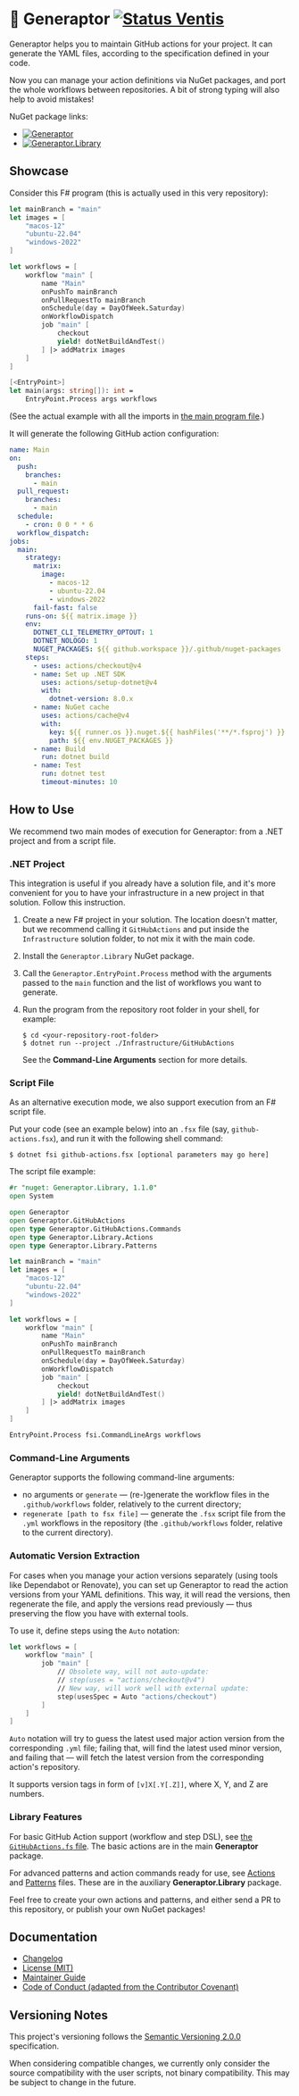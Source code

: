 🦖 Generaptor [![Status Ventis][status-ventis]][andivionian-status-classifier]
============

Generaptor helps you to maintain GitHub actions for your project. It can generate the YAML files, according to the specification defined in your code.

Now you can manage your action definitions via NuGet packages, and port the whole workflows between repositories.
A bit of strong typing will also help to avoid mistakes!

NuGet package links:
- [![Generaptor][nuget.badge.generaptor]][nuget.generaptor]
- [![Generaptor.Library][nuget.badge.generaptor-library]][nuget.generaptor-library]

Showcase
--------
Consider this F# program (this is actually used in this very repository):
```fsharp
let mainBranch = "main"
let images = [
    "macos-12"
    "ubuntu-22.04"
    "windows-2022"
]

let workflows = [
    workflow "main" [
        name "Main"
        onPushTo mainBranch
        onPullRequestTo mainBranch
        onSchedule(day = DayOfWeek.Saturday)
        onWorkflowDispatch
        job "main" [
            checkout
            yield! dotNetBuildAndTest()
        ] |> addMatrix images
    ]
]

[<EntryPoint>]
let main(args: string[]): int =
    EntryPoint.Process args workflows
```

(See the actual example with all the imports in [the main program file][example.main].)

It will generate the following GitHub action configuration:
```yaml
name: Main
on:
  push:
    branches:
      - main
  pull_request:
    branches:
      - main
  schedule:
    - cron: 0 0 * * 6
  workflow_dispatch:
jobs:
  main:
    strategy:
      matrix:
        image:
          - macos-12
          - ubuntu-22.04
          - windows-2022
      fail-fast: false
    runs-on: ${{ matrix.image }}
    env:
      DOTNET_CLI_TELEMETRY_OPTOUT: 1
      DOTNET_NOLOGO: 1
      NUGET_PACKAGES: ${{ github.workspace }}/.github/nuget-packages
    steps:
      - uses: actions/checkout@v4
      - name: Set up .NET SDK
        uses: actions/setup-dotnet@v4
        with:
          dotnet-version: 8.0.x
      - name: NuGet cache
        uses: actions/cache@v4
        with:
          key: ${{ runner.os }}.nuget.${{ hashFiles('**/*.fsproj') }}
          path: ${{ env.NUGET_PACKAGES }}
      - name: Build
        run: dotnet build
      - name: Test
        run: dotnet test
        timeout-minutes: 10
```

How to Use
----------
We recommend two main modes of execution for Generaptor: from a .NET project and from a script file.

### .NET Project
This integration is useful if you already have a solution file, and it's more convenient for you to have your infrastructure in a new project in that solution. Follow this instruction.

1. Create a new F# project in your solution. The location doesn't matter, but we recommend calling it `GitHubActions` and put inside the `Infrastructure` solution folder, to not mix it with the main code.
2. Install the `Generaptor.Library` NuGet package.
3. Call the `Generaptor.EntryPoint.Process` method with the arguments passed to the `main` function and the list of workflows you want to generate.
4. Run the program from the repository root folder in your shell, for example:
   ```console
   $ cd <your-repository-root-folder>
   $ dotnet run --project ./Infrastructure/GitHubActions
   ```

   See the **Command-Line Arguments** section for more details.

### Script File
As an alternative execution mode, we also support execution from an F# script file.

Put your code (see an example below) into an `.fsx` file (say, `github-actions.fsx`), and run it with the following shell command:

```console
$ dotnet fsi github-actions.fsx [optional parameters may go here]
```

The script file example:
```fsharp
#r "nuget: Generaptor.Library, 1.1.0"
open System

open Generaptor
open Generaptor.GitHubActions
open type Generaptor.GitHubActions.Commands
open type Generaptor.Library.Actions
open type Generaptor.Library.Patterns

let mainBranch = "main"
let images = [
    "macos-12"
    "ubuntu-22.04"
    "windows-2022"
]

let workflows = [
    workflow "main" [
        name "Main"
        onPushTo mainBranch
        onPullRequestTo mainBranch
        onSchedule(day = DayOfWeek.Saturday)
        onWorkflowDispatch
        job "main" [
            checkout
            yield! dotNetBuildAndTest()
        ] |> addMatrix images
    ]
]

EntryPoint.Process fsi.CommandLineArgs workflows
```

### Command-Line Arguments
Generaptor supports the following command-line arguments:
- no arguments or `generate` — (re-)generate the workflow files in the `.github/workflows` folder, relatively to the current directory;
- `regenerate [path to fsx file]` — generate the `.fsx` script file from the `.yml` workflows in the repository (the `.github/workflows` folder, relative to the current directory).

### Automatic Version Extraction
For cases when you manage your action versions separately (using tools like Dependabot or Renovate), you can set up Generaptor to read the action versions from your YAML definitions. This way, it will read the versions, then regenerate the file, and apply the versions read previously — thus preserving the flow you have with external tools.

To use it, define steps using the `Auto` notation:
```fsharp
let workflows = [
    workflow "main" [
        job "main" [
            // Obsolete way, will not auto-update:
            // step(uses = "actions/checkout@v4")
            // New way, will work well with external update:
            step(usesSpec = Auto "actions/checkout")
        ]
    ]
]
```

`Auto` notation will try to guess the latest used major action version from the corresponding `.yml` file; failing that, will find the latest used minor version, and failing that — will fetch the latest version from the corresponding action's repository.

It supports version tags in form of `[v]X[.Y[.Z]]`, where X, Y, and Z are numbers.

### Library Features
For basic GitHub Action support (workflow and step DSL), see [the `GitHubActions.fs` file][api.github-actions]. The basic actions are in the main **Generaptor** package.

For advanced patterns and action commands ready for use, see [Actions][api.library-actions] and [Patterns][api.library-patterns] files. These are in the auxiliary **Generaptor.Library** package.

Feel free to create your own actions and patterns, and either send a PR to this repository, or publish your own NuGet packages!

Documentation
-------------
- [Changelog][docs.changelog]
- [License (MIT)][docs.license]
- [Maintainer Guide][docs.maintainer-guide]
- [Code of Conduct (adapted from the Contributor Covenant)][docs.code-of-conduct]

Versioning Notes
----------------
This project's versioning follows the [Semantic Versioning 2.0.0][semver] specification.

When considering compatible changes, we currently only consider the source compatibility with the user scripts, not binary compatibility. This may be subject to change in the future.

[andivionian-status-classifier]: https://andivionian.fornever.me/v1/#status-ventis-
[api.github-actions]: ./Generaptor/GitHubActions.fs
[api.library-actions]: ./Generaptor.Library/Actions.fs
[api.library-patterns]: ./Generaptor.Library/Patterns.fs
[docs.changelog]: ./CHANGELOG.md
[docs.code-of-conduct]: ./CODE_OF_CONDUCT.md
[docs.license]: ./LICENSE.md
[docs.maintainer-guide]: ./MAINTAINERSHIP.md
[example.main]: ./Infrastructure/GitHubActions/Program.fs
[nuget.badge.generaptor-library]: https://img.shields.io/nuget/v/Generaptor.Library?label=Generaptor.Library
[nuget.badge.generaptor]: https://img.shields.io/nuget/v/Generaptor?label=Generaptor
[nuget.generaptor-library]: https://www.nuget.org/packages/Generaptor.Library
[nuget.generaptor]: https://www.nuget.org/packages/Generaptor
[semver]: https://semver.org/spec/v2.0.0.html
[status-ventis]: https://img.shields.io/badge/status-ventis-yellow.svg
